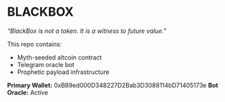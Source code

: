 # BLACKBOX

_“BlackBox is not a token. It is a witness to future value.”_

This repo contains:
- Myth-seeded altcoin contract
- Telegram oracle bot
- Prophetic payload infrastructure

**Primary Wallet:** 0xB89ed000D348227D2Bab3D3088114bD71405173e
**Bot Oracle:** Active

